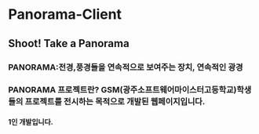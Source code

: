 # Panorama-Client

## Shoot! Take a Panorama

### PANORAMA:전경,풍경들을 연속적으로 보여주는 장치, 연속적인 광경

### PANORAMA 프로젝트란? GSM(광주소프트웨어마이스터고등학교)학생들의 프로젝트를 전시하는 목적으로 개발된 웹페이지입니다.

#### 1인 개발입니다.
